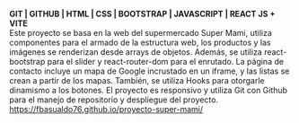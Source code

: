 **GIT | GITHUB | HTML | CSS | BOOTSTRAP | JAVASCRIPT | REACT JS + VITE**  
Este proyecto se basa en la web del supermercado Super Mami, utiliza componentes para el armado de la estructura web, los productos y las imágenes se renderizan desde arrays de objetos. Además, se utiliza react-bootstrap para el slider y react-router-dom para el enrutado. La página de contacto incluye un mapa de Google incrustado en un iframe, y las listas se crean a partir de los mapas. También, se utiliza Hooks para otorgarle dinamismo a los botones. El proyecto es responsivo y utiliza Git con Github para el manejo de repositorio y despliegue del proyecto.  
https://fbasualdo76.github.io/proyecto-super-mami/
